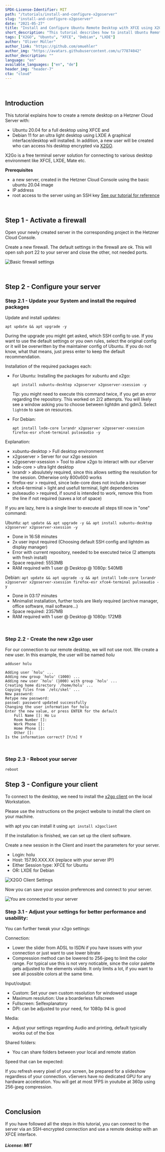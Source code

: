 ```yaml
---
SPDX-License-Identifier: MIT
path: "/tutorials/install-and-configure-x2goserver"
slug: "install-and-configure-x2goserver"
date: "2021-05-27"
title: "Install and Configure Ubuntu Remote Desktop with XFCE using X2Go"
short_description: "This tutorial describes how to install Ubuntu Remote Desktop with X2Go-Server on Hetzner Cloud with XFCE"
tags: ["X2GO", "Ubuntu", "XFCE", "Debian", "LXDE"]
author: "Oliver Müller"
author_link: "https://github.com/omuehler"
author_img: "https://avatars.githubusercontent.com/u/77874042"
author_description: ""
language: "en"
available_languages: ["en", "de"]
header_img: "header-7"
cta: "cloud"
---
```


<br>

## Introduction

This tutorial explains how to create a remote desktop on a Hetzner Cloud Server with:
- Ubuntu 20.04 for a full desktop using XFCE and
- Debian 11 for an ultra light desktop using LXDE
A graphical interface/desktop will installed. In addition, a new user will be created who can access his desktop encrypted via [X2GO](https://wiki.x2go.org/doku.php).

X2Go is a free terminal server solution for connecting to various desktop environment like XFCE, LXDE, Mate etc.

**Prerequisites**

 - a new server, created in the Hetzner Cloud Console using the basic ubuntu 20.04 image
 - IP address
 - root access to the server using an SSH key [See our tutorial for reference](https://community.hetzner.com/tutorials/add-ssh-key-to-your-hetzner-cloud)

<br>

## Step 1 - Activate a firewall

Open your newly created server in the corresponding project in the Hetzner Cloud Console.

Create a new firewall. The default settings in the firewall are ok. This will open ssh port 22 to your server and close the other, not needed ports.

![Basic firewall settings](images/firewall.png)

<br>

## Step 2 - Configure your server

### Step 2.1 - Update your System and install the required packages

Update and install updates:

`apt update && apt upgrade -y`

During the upgrade you might get asked, which SSH config to use. If you want to use the default settings or you own rules, select the original config or it will be overwritten by the maintainer config of Ubuntu. If you do not know, what that means, just press enter to keep the default recommendation.

Installation of the required packages each:

- For Ubuntu:
  Installing the packages for xubuntu and x2go:
  
  `apt install xubuntu-desktop x2goserver x2goserver-xsession -y`

  Tip: you might need to execute this command twice, if you get an error regarding the repository. This worked on 2/2 attempts.
  You will likely see a window asking you to choose between lightdm and gdm3. Select `lightdm` to save on resources.

- For Debian:
  
  `apt install lxde-core lxrandr x2goserver x2goserver-xsession firefox-esr xfce4-terminal pulseaudio -y`

Explanation:
- xubuntu-desktop > Full desktop environment
- x2goserver > Server for our x2go session
- x2goserver-xsession > Tool to allow x2go to interact with our xServer
- lxde-core > ultra light desktop
- lxrandr > absulutely required, since this allows setting the resolution for the session. Otherwise only 800x600 works
- firefox-esr > required, since lxde-core does not include a browser
- xfce4-terminal > light and usefull terminal, light dependencies
- pulseaudio > required, if sound is intended to work, remove this from the line if not required (saves a lot of space)

If you are lazy, here is a single liner to execute all steps till now in "one" command:

Ubuntu: `apt update && apt upgrade -y && apt install xubuntu-desktop x2goserver x2goserver-xsession -y`
- Done in 16:58 minutes
- 2x user input required (Choosing default SSH config and lightdm as display manager)
- Error with current repository, needed to be executed twice (2 attempts with fresh install)
- Space required: 5553MB
- RAM required with 1 user @ Desktop @ 1080p: 540MB

Debian: `apt update && apt upgrade -y && apt install lxde-core lxrandr x2goserver x2goserver-xsession firefox-esr xfce4-terminal pulseaudio -y`
- Done in 03:17 minutes
- Minimalist installation, further tools are likely required (archive manager, office software, mail software...)
- Space required: 2357MB
- RAM required with 1 user @ Desktop @ 1080p: 172MB

<br>

### Step 2.2 - Create the new x2go user

For our connection to our remote desktop, we will not use root. We create a new user. In this example, the user will be named _holu_

`adduser holu`

```Shell
Adding user `holu' ...
Adding new group `holu' (1000) ...
Adding new user `holu' (1000) with group `holu' ...
Creating home directory `/home/holu' ...
Copying files from `/etc/skel' ...
New password: 
Retype new password: 
passwd: password updated successfully
Changing the user information for holu
Enter the new value, or press ENTER for the default
	Full Name []: Ho Lu       
	Room Number []:  
	Work Phone []: 
	Home Phone []: 
	Other []: 
Is the information correct? [Y/n] Y
```

<br>

### Step 2.3 - Reboot your server

`reboot`

## Step 3 - Configure your client

To connect to the desktop, we need to install the [x2go client](https://wiki.x2go.org/doku.php/doc:installation:x2goclient) on the local Workstation.

Please use the instructions on the project website to install the client on your machine.

with apt you can install it using `apt install x2goclient`

If the installation is finished, we can set up the client software.

Create a new session in the Client and insert the parameters for your server.

 - Login: holu
 - Host: 157.90.XXX.XX (replace with your server IP!)
 - Either Session type: XFCE for Ubuntu
 - OR: LXDE for Debian

![X2GO Client Settings](images/x2go-client.png)

Now you can save your session preferences and connect to your server.

![You are connected to your server](images/connection.png)


### Step 3.1 - Adjust your settings for better performance and usability:

You can further tweak your x2go settings:

Connection:
- Lower the slider from ADSL to ISDN if you have issues with your connection or just want to use lower bitrate
- Compression method can be lowered to 256-jpeg to limit the color range. For typical use this is not very noticable, since the color palette gets adjusted to the elements visible. It only limits a lot, if you want to see all possible colors at the same time.

Input/output:
- Custom: Set your own custom resolution for windowed usage
- Maximum resolution: Use a boarderless fullscreen
- Fullscreen: Selfexplanatory
- DPI: can be adjusted to your need, for 1080p 94 is good

Media:
- Adjust your settings regarding Audio and printing, default typically works out of the box

Shared folders:
- You can share folders between your local and remote station

Speed that can be expected:

If you refresh every pixel of your screen, be prepared for a slideshow regardless of your connection. vServers have no dedicated GPU for any hardware acceleration. You will get at most 1FPS in youtube at 360p using 256-jpeg compression.

<br>

## Conclusion

If you have followed all the steps in this tutorial, you can connect to the server via an SSH-encrypted connection and use a remote desktop with an XFCE interface.

##### License: MIT

<!--

Contributor's Certificate of Origin

By making a contribution to this project, I certify that:

(a) The contribution was created in whole or in part by me and I have
    the right to submit it under the license indicated in the file; or

(b) The contribution is based upon previous work that, to the best of my
    knowledge, is covered under an appropriate license and I have the
    right under that license to submit that work with modifications,
    whether created in whole or in part by me, under the same license
    (unless I am permitted to submit under a different license), as
    indicated in the file; or

(c) The contribution was provided directly to me by some other person
    who certified (a), (b) or (c) and I have not modified it.

(d) I understand and agree that this project and the contribution are
    public and that a record of the contribution (including all personal
    information I submit with it, including my sign-off) is maintained
    indefinitely and may be redistributed consistent with this project
    or the license(s) involved.

Signed-off-by: Oliver Müller, oliver.mueller@hetzner.com

-->
